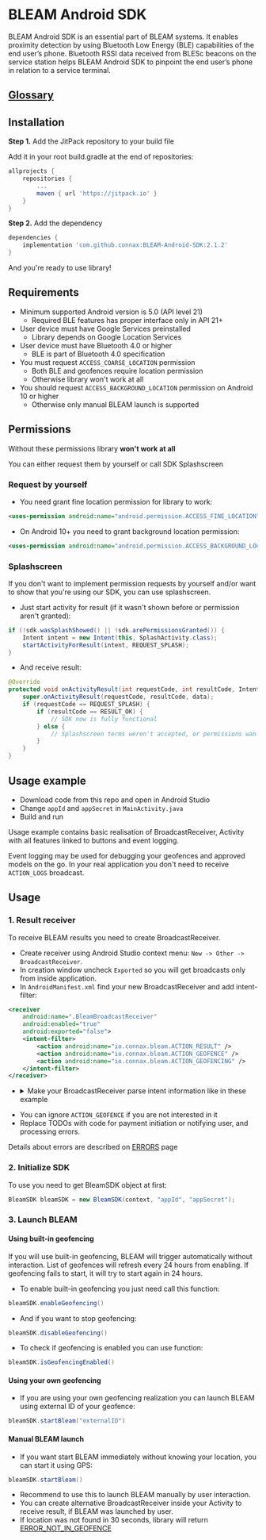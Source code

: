 # BLEAM Android SDK

BLEAM Android SDK is an essential part of BLEAM systems. It enables proximity detection by using Bluetooth Low Energy (BLE) capabilities of the end user’s phone. Bluetooth RSSI data received from BLESc beacons on the service station helps BLEAM Android SDK to pinpoint the end user’s phone in relation to a service terminal.

## [Glossary](GLOSSARY.md)

## Installation 

**Step 1.** Add the JitPack repository to your build file

Add it in your root build.gradle at the end of repositories:
```gradle
allprojects {
    repositories {
        ...
        maven { url 'https://jitpack.io' }
    }
}
```

**Step 2.** Add the dependency
```gradle
dependencies {
    implementation 'com.github.connax:BLEAM-Android-SDK:2.1.2'
}
```

And you're ready to use library!

## Requirements

- Minimum supported Android version is 5.0 (API level 21)
  - Required BLE features has proper interface only in API 21+
- User device must have Google Services preinstalled
  - Library depends on Google Location Services
- User device must have Bluetooth 4.0 or higher
  - BLE is part of Bluetooth 4.0 specification
- You must request `ACCESS_COARSE_LOCATION` permission
  - Both BLE and geofences require location permission
  - Otherwise library won't work at all
- You should request `ACCESS_BACKGROUND_LOCATION` permission on Android 10 or higher
  - Otherwise only manual BLEAM launch is supported

## Permissions

Without these permissions library **won't work at all**

You can either request them by yourself or call SDK Splashscreen

### Request by yourself

- You need grant fine location permission for library to work:
```xml
<uses-permission android:name="android.permission.ACCESS_FINE_LOCATION" />
```
- On Android 10+ you need to grant background location permission:
```xml
<uses-permission android:name="android.permission.ACCESS_BACKGROUND_LOCATION" />
```

### Splashscreen

If you don't want to implement permission requests by yourself and/or want to show that you're using our SDK, you can use splashscreen.
- Just start activity for result (if it wasn't shown before or permission aren't granted):
```java
if (!sdk.wasSplashShowed() || !sdk.arePermissionsGranted()) {
    Intent intent = new Intent(this, SplashActivity.class);
    startActivityForResult(intent, REQUEST_SPLASH);
}
```

- And receive result:
```java
@Override
protected void onActivityResult(int requestCode, int resultCode, Intent data) {
    super.onActivityResult(requestCode, resultCode, data);
    if (requestCode == REQUEST_SPLASH) {
        if (resultCode == RESULT_OK) {
            // SDK now is fully functional
        } else {
            // Splashscreen terms weren't accepted, or permissions wan't granted
        }
    }
}
```

## Usage example

- Download code from this repo and open in Android Studio
- Change `appId` and `appSecret` in `MainActivity.java`
- Build and run

Usage example contains basic realisation of BroadcastReceiver, Activity with all features linked to buttons and event logging.

Event logging may be used for debugging your geofences and approved models on the go. In your real application you don't need to receive `ACTION_LOGS` broadcast.

## Usage

### 1. Result receiver
To receive BLEAM results you need to create BroadcastReceiver.

- Create receiver using Android Studio context menu: `New -> Other -> BroadcastReceiver`.
- In creation window uncheck `Exported` so you will get broadcasts only from inside application.
- In `AndroidManifest.xml` find your new BroadcastReceiver and add intent-filter:
```xml
<receiver
    android:name=".BleamBroadcastReceiver"
    android:enabled="true"
    android:exported="false">
    <intent-filter>
        <action android:name="io.connax.bleam.ACTION_RESULT" />
        <action android:name="io.connax.bleam.ACTION_GEOFENCE" />
        <action android:name="io.connax.bleam.ACTION_GEOFENCING" />
    </intent-filter>
</receiver>
```
- <details>
   <summary>Make your BroadcastReceiver parse intent information like in these example</summary>

    ```java
    public class BleamBroadcastReceiver extends BroadcastReceiver {

        @Override
        public void onReceive(Context context, Intent intent) {
            String action = intent.getAction();
            if (action != null) {
                switch (action) {
                    case BleamSDK.ACTION_RESULT:
                        if (intent.getBooleanExtra(BleamSDK.EXTRA_SUCCESS, false)) {
                            onBleamSuccess(context,
                                    intent.getStringExtra(BleamSDK.EXTRA_EXTERNAL_ID),
                                    intent.getIntExtra(BleamSDK.EXTRA_POSITION, -1));
                        } else {
                            onBleamFailure(context,
                                    intent.getStringExtra(BleamSDK.EXTRA_FROM),
                                    intent.getIntExtra(BleamSDK.EXTRA_ERROR_CODE, -1));
                        }
                        break;
                    case BleamSDK.ACTION_GEOFENCE:
                        onGeofenceEnter(context,
                                intent.getStringExtra(BleamSDK.EXTRA_EXTERNAL_ID));
                        break;
                    case BleamSDK.ACTION_GEOFENCING:
                        onGeofencingState(context,
                                intent.getBooleanExtra(BleamSDK.EXTRA_ENABLED, false));
                }
            }
        }

        public void onBleamSuccess(Context context, String extId, int position) {
            // extId is external id which was provided by you
            // position is position on your service station, starts from 1
            // TODO start payment or notify user -- as you wish
        }

        public void onGeofenceEnter(Context context, String extId) {
            // extId is external id of entered geofence
        }

        public void onGeofencingState(Context context, Boolean enabled) {
            if (enabled) {
                // Geofencing is enabled
            } else {
                // Geofencing is disabled
            }
        }

        public void onBleamFailure(Context context, String from, int errorCode) {
            switch (errorCode) {
                case BleamSDK.ERROR_WRONG_APP_ID_OR_SECRET:
                    // TODO process "wrong App ID or Secret" error
                    break;
                case BleamSDK.ERROR_NO_TF_MODEL:
                    // TODO process "geofence has no approved model" error
                    break;
                case BleamSDK.ERROR_SERVER_CONNECTION:
                    // TODO process "no connection to server" error
                    break;
                case BleamSDK.ERROR_DEVICE_NOT_SUPPORTED:
                    // TODO process "device not supported" error
                    break;
                case BleamSDK.ERROR_BLUETOOTH_NOT_ENABLED:
                    // TODO process "bluetooth disabled" error
                    // Consider prompt user that application needs Bluetooth enabled
                    break;
                case BleamSDK.ERROR_NOT_IN_GEOFENCE:
                    // TODO process "location not found" error
                    break;
                case BleamSDK.ERROR_LOCATION_DISABLED:
                    // TODO process "no location permission" error
                    // Consider prompt user about granting location permission
                    break;
                case BleamSDK.ERROR_NEWER_SDK_NEEDED:
                    // TODO process "SDK outdated" error
                    // Consider prompt user about updating application
                    break;
                case BleamSDK.ERROR_WRONG_GEOFENCE:
                    // TODO process "Wrong geofence" error
                default:
                    // TODO process or log "something went terribly wrong" error
            }
        }
    }
    ```

</details>

- You can ignore `ACTION_GEOFENCE` if you are not interested in it
- Replace TODOs with code for payment initiation or notifying user, and processing errors.

Details about errors are described on [ERRORS](ERRORS.md) page

### 2. Initialize SDK

To use you need to get BleamSDK object at first:
```java
BleamSDK bleamSDK = new BleamSDK(context, "appId", "appSecret");
```

### 3. Launch BLEAM
#### Using built-in geofencing
If you will use built-in geofencing, BLEAM will trigger automatically without interaction. List of geofences will refresh every 24 hours from enabling. If geofencing fails to start, it will try to start again in 24 hours.

- To enable built-in geofencing you just need call this function:
```java
bleamSDK.enableGeofencing()
```
- And if you want to stop geofencing:
```java
bleamSDK.disableGeofencing()
```

- To check if geofencing is enabled you can use function:
```java
bleamSDK.isGeofencingEnabled()
```

#### Using your own geofencing
- If you are using your own geofencing realization you can launch BLEAM using external ID of your geofence:
```java
bleamSDK.startBleam("externalID")
```

#### Manual BLEAM launch
- If you want start BLEAM immediately without knowing your location, you can start it using GPS:
```java
bleamSDK.startBleam()
```
- Recommend to use this to launch BLEAM manually by user interaction.
- You can create alternative BroadcastReceiver inside your Activity to receive result, if BLEAM was launched by user.
- If location was not found in 30 seconds, library will return [ERROR_NOT_IN_GEOFENCE](ERRORS.md#error_not_in_geofence)
